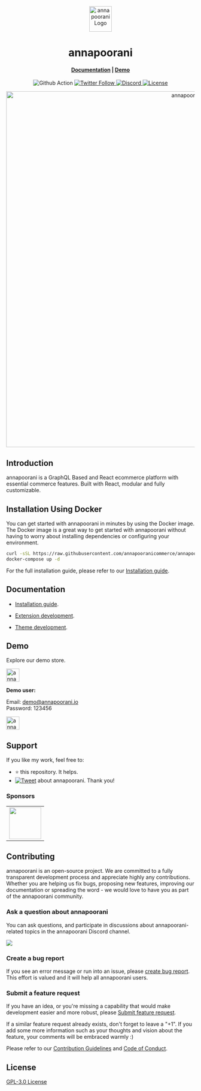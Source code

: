 <p>&nbsp;&nbsp;&nbsp;&nbsp;&nbsp;&nbsp;</p>
<p align="center">
<img width="60" height="68" alt="annapoorani Logo" src="https://annapoorani.io/img/logo.png"/>
</p>
<p align="center">
  <h1 align="center">annapoorani</h1>
</p>
<h4 align="center">
    <a href="https://annapoorani.io/docs/development/getting-started/introduction">Documentation</a> |
    <a href="https://demo.annapoorani.io/">Demo</a>
</h4>

<p align="center">
  <img src="https://github.com/nodeonline/nodejscart/actions/workflows/build.yml/badge.svg" alt="Github Action">
  <a href="https://twitter.com/annapooranijs">
    <img alt="Twitter Follow" src="https://img.shields.io/twitter/follow/annapooranijs?style=social">
  </a>
  <a href="https://discord.gg/GSzt7dt7RM">
    <img src="https://img.shields.io/discord/757179260417867879?label=discord" alt="Discord">
  </a>
  <a href="https://opensource.org/licenses/GPL-3.0">
    <img src="https://img.shields.io/badge/License-GPLv3-blue.svg" alt="License">
  </a>
</p>

<p align="center">
<img alt="annapoorani" width="950" src="https://raw.githubusercontent.com/annapooranicommerce/annapoorani/dev/.github/images/banner.png"/>
</p>

## Introduction

annapoorani is a GraphQL Based and React ecommerce platform with essential commerce features. Built with React, modular and fully customizable.

## Installation Using Docker


You can get started with annapoorani in minutes by using the Docker image. The Docker image is a great way to get started with annapoorani without having to worry about installing dependencies or configuring your environment.

```bash
curl -sSL https://raw.githubusercontent.com/annapooranicommerce/annapoorani/main/docker-compose.yml > docker-compose.yml
docker-compose up -d
```

For the full installation guide, please refer to our [Installation guide](https://annapoorani.io/docs/development/getting-started/installation-guide).

## Documentation

- [Installation guide](https://annapoorani.io/docs/development/getting-started/installation-guide).

- [Extension development](https://annapoorani.io/docs/development/module/create-your-first-extension).

- [Theme development](https://annapoorani.io/docs/development/theme/theme-overview).


## Demo

Explore our demo store.

<p align="left">
  <a href="https://demo.annapoorani.io/admin" target="_blank">
    <img alt="annapoorani-backend-demo" height="35" alt="annapoorani Admin Demo" src="https://raw.githubusercontent.com/annapooranicommerce/annapoorani/dev/.github/images/annapoorani-admin-demo.png"/>
  </a>
</p>
<b>Demo user:</b>

Email: demo@annapoorani.io<br/>
Password: 123456

<p align="left">
  <a href="https://demo.annapoorani.io/" target="_blank">
    <img alt="annapoorani-store-demo" height="35" alt="annapoorani Store Demo" src="https://raw.githubusercontent.com/annapooranicommerce/annapoorani/dev/.github/images/annapoorani-store-front-demo.png"/>
  </a>
</p>

## Support

If you like my work, feel free to:

- ⭐ this repository. It helps.
- [![Tweet](https://img.shields.io/twitter/url/http/shields.io.svg?style=social)][tweet] about annapoorani. Thank you!

[tweet]: https://twitter.com/intent/tweet?url=https%3A%2F%2Fgithub.com%2Fannapooranicommerce%2Fannapoorani&text=Awesome%20React%20Ecommerce%20Project&hashtags=react,ecommerce,expressjs,graphql

### Sponsors

<table style="text-align:center;">
<tr>
<td align="center" valign="middle"><a href="https://www.bountyhub.dev/" target="_blank"><img src="https://raw.githubusercontent.com/annapooranicommerce/annapoorani/dev/.github/images/sponsors/bountyhub.png" width="85" valign="middle" /></a></td>
</tr>
</table>

## Contributing

annapoorani is an open-source project. We are committed to a fully transparent development process and appreciate highly any contributions. Whether you are helping us fix bugs, proposing new features, improving our documentation or spreading the word - we would love to have you as part of the annapoorani community.

### Ask a question about annapoorani

You can ask questions, and participate in discussions about annapoorani-related topics in the annapoorani Discord channel.

<a href="https://discord.gg/GSzt7dt7RM"><img src="https://raw.githubusercontent.com/annapooranicommerce/annapoorani/dev/.github/images/discord_banner_github.svg" /></a>

### Create a bug report

If you see an error message or run into an issue, please [create bug report](https://github.com/annapooranicommerce/annapoorani/issues/new). This effort is valued and it will help all annapoorani users.


### Submit a feature request

If you have an idea, or you're missing a capability that would make development easier and more robust, please [Submit feature request](https://github.com/annapooranicommerce/annapoorani/issues/new).

If a similar feature request already exists, don't forget to leave a "+1".
If you add some more information such as your thoughts and vision about the feature, your comments will be embraced warmly :)


Please refer to our [Contribution Guidelines](./CONTRIBUTING.md) and [Code of Conduct](./CODE_OF_CONDUCT.md).

## License

[GPL-3.0 License](https://github.com/annapooranicommerce/annapoorani/blob/main/LICENSE)
